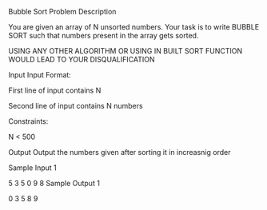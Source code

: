 Bubble Sort Problem 
Description

You are given an array of N unsorted numbers. Your task is to write BUBBLE SORT such that numbers present in the array gets sorted.

USING ANY OTHER ALGORITHM OR USING IN BUILT SORT FUNCTION WOULD LEAD TO YOUR DISQUALIFICATION


Input
Input Format:

First line of input contains N

Second line of input contains N numbers

Constraints:

N < 500


Output
Output the numbers given after sorting it in increasnig order


Sample Input 1 

5
3 5 0 9 8
Sample Output 1

0 3 5 8 9
